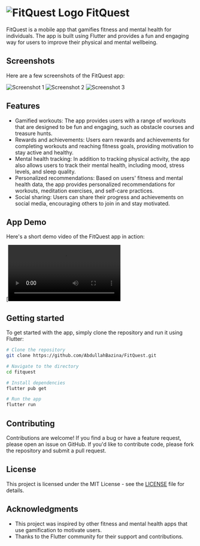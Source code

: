 # ![FitQuest Logo](https://github.com/AbdullahBazina/FitQuest/blob/main/Adobe%20XD/logo.png) FitQuest

FitQuest is a mobile app that gamifies fitness and mental health for individuals. The app is built using Flutter and provides a fun and engaging way for users to improve their physical and mental wellbeing.



## Screenshots

Here are a few screenshots of the FitQuest app:

![Screenshot 1](https://github.com/AbdullahBazina/FitQuest/blob/main/Adobe%20XD/Pages/Home.png)
![Screenshot 2](https://github.com/AbdullahBazina/FitQuest/blob/main/Adobe%20XD/Pages/Dashbord.png)
![Screenshot 3](https://github.com/AbdullahBazina/FitQuest/blob/main/Adobe%20XD/Pages/Running.png)

## Features

- Gamified workouts: The app provides users with a range of workouts that are designed to be fun and engaging, such as obstacle courses and treasure hunts.
- Rewards and achievements: Users earn rewards and achievements for completing workouts and reaching fitness goals, providing motivation to stay active and healthy.
- Mental health tracking: In addition to tracking physical activity, the app also allows users to track their mental health, including mood, stress levels, and sleep quality.
- Personalized recommendations: Based on users' fitness and mental health data, the app provides personalized recommendations for workouts, meditation exercises, and self-care practices.
- Social sharing: Users can share their progress and achievements on social media, encouraging others to join in and stay motivated.

## App Demo

Here's a short demo video of the FitQuest app in action:

[![FitQuest App Demo](https://github.com/AbdullahBazina/FitQuest/blob/main/App%20demo.mp4)

## Getting started

To get started with the app, simply clone the repository and run it using Flutter:


```bash
# Clone the repository
git clone https://github.com/AbdullahBazina/FitQuest.git

# Navigate to the directory
cd fitquest

# Install dependencies
flutter pub get

# Run the app
flutter run
```



## Contributing

Contributions are welcome! If you find a bug or have a feature request, please open an issue on GitHub. If you'd like to contribute code, please fork the repository and submit a pull request.

## License

This project is licensed under the MIT License - see the [LICENSE](LICENSE) file for details.

## Acknowledgments

- This project was inspired by other fitness and mental health apps that use gamification to motivate users.
- Thanks to the Flutter community for their support and contributions.

